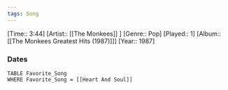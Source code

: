 ```yaml
---
tags: Song  
---
```

[Time:: 3:44]
[Artist:: [[The Monkees]] ]
[Genre:: Pop]
[Played:: 1]
[Album:: [[The Monkees Greatest Hits (1987)]]]
[Year:: 1987]
### Dates
````dataview
TABLE Favorite_Song
WHERE Favorite_Song = [[Heart And Soul]]
````